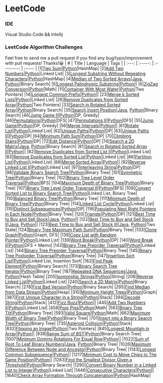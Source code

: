 # LeetCode

### IDE
Visual Studio Code && Intellij  

### LeetCode Algorithm Challenges
Feel free to send me a pull request if you find any bug/typo/improvement with pull requests! Thanks!:grinning:
|   #   |  Title  |  Language  |  Tags  |
| :---: | :-----: | :--------: | :----: |
|1|[Two Sum](https://leetcode.com/problems/two-sum/)|[Python](./Python/questions/TwoSum)|HashMap|
|2|[Add Two Numbers](https://leetcode.com/problems/add-two-numbers/)|[Python](./Python/questions/AddTwoNumbers)|Linked List|
|3|[Longest Substring Without Repeating Characters](https://leetcode.com/problems/longest-substring-without-repeating-characters/)|[Python](./Python/questions/LongestSubstringWithoutRepeatingCharacters)|HashMap|
|4|[Median of Two Sorted Arrays](https://leetcode.com/problems/median-of-two-sorted-arrays/)|[Java](./Java/src/questions/MedianofTwoSortedArrays), [Python](./Python/questions/MedianofTwoSortedArrays)|Binary Search|
|5|[Longest Palindromic Substring](https://leetcode.com/problems/longest-palindromic-substring/)|[Python](./Python/questions/LongestPalindromicSubstring)||
|6|[ZigZag Conversion](https://leetcode.com/problems/zigzag-conversion/)|[Python](./Python/questions/ZigZagConversion)|Math|
|11|[Container With Most Water](https://leetcode.com/problems/container-with-most-water/)|[Python](./Python/questions/ContainerWithMostWater)|Two Pointers|
|14|[Longest Common Prefix](https://leetcode.com/problems/longest-common-prefix/)|[Python](./Python/questions/LongestCommonPrefix)||
|23|[Merge k Sorted Lists](https://leetcode.com/problems/merge-k-sorted-lists/)|[Python](./Python/questions/MergeKSortedLists)|Linked List|
|26|[Remove Duplicates from Sorted Array](https://leetcode.com/problems/remove-duplicates-from-sorted-array/)|[Python](./Python/questions/RemoveDuplicatesFromSortedArray)|Two Pointers|
|33|[Search in Rotated Sorted Array](https://leetcode.com/problems/search-in-rotated-sorted-array/)|[Python](./Python/questions/SearchInRotatedSortedArray)|Binary Search|
|35|[Search Insert Position](https://leetcode.com/problems/search-insert-position/)|[Java](./Java/src/questions/SearchInsertPosition), [Python](./Python/questions/SearchInsertPosition)|Binary Search|
|46|[Jump Game II](https://leetcode.com/problems/jump-game-ii/)|[Python](./Python/questions/JumpGameII)|DP, Greedy|
|46|[Permutations](https://leetcode.com/problems/permutations/)|[Python](./Python/questions/Permutations)|DFS|
|47|[Permutations II](https://leetcode.com/problems/permutations-ii/)|[Python](./Python/questions/PermutationsII)|DFS|
|55|[Jump Game](https://leetcode.com/problems/jump-game/)|[Python](./Python/questions/JumpGame)|DP, Greedy|
|56|[Merge Intervals](https://leetcode.com/problems/merge-intervals/)|[Python](./Python/questions/MergeIntervals)||
|61|[Rotate List](https://leetcode.com/problems/rotate-list/)|[Python](./Python/questions/RotateList)|Linked List|
|62|[Unique Paths](https://leetcode.com/problems/unique-paths/)|[Python](./Python/questions/UniquePaths)|DP|
|63|[Unique Paths II](https://leetcode.com/problems/unique-paths-ii/)|[Python](./Python/questions/UniquePathsII)|DP|
|64|[Minimum Path Sum](https://leetcode.com/problems/minimum-path-sum/)|[Python](./Python/questions/MinimumPathSum)|DP|
|70|[Climbing Stairs](https://leetcode.com/problems/climbing-stairs/)|[Python](./Python/questions/ClimbingStairs)|DP|
|72|[Edit Distance](https://leetcode.com/problems/edit-distance/)|[Python](./Python/questions/EditDistance)|DP|
|74|[Search a 2D Matrix](https://leetcode.com/problems/search-a-2d-matrix/)|[Java](./Java/src/questions/SearchA2DMatrix), [Python](./Python/questions/SearchA2DMatrix)|Binary Search|
|81|[Search in Rotated Sorted Array II](https://leetcode.com/problems/search-in-rotated-sorted-array-ii/)|[Python](./Python/questions/SearchInRotatedSortedArrayII)||
|82|[Remove Duplicates from Sorted List II](https://leetcode.com/problems/remove-duplicates-from-sorted-list-ii/)|[Python](./Python/questions/RemoveDuplicatesFromSortedListII)|Linked List|
|83|[Remove Duplicates from Sorted List](https://leetcode.com/problems/remove-duplicates-from-sorted-list/)|[Python](./Python/questions/RemoveDuplicatesFromSortedList)|Linked List|
|86|[Partition List](https://leetcode.com/problems/partition-list/)|[Python](./Python/questions/PartitionList)|Linked List|
|88|[Merge Sorted Array](https://leetcode.com/problems/merge-sorted-array/)|[Python](./Python/questions/MergeSortedArray)||
|92|[Reverse Linked List II](https://leetcode.com/problems/reverse-linked-list-ii/)|[Python](./Python/questions/ReverseLinkedListII)|Linked List|
|97|[Interleaving String](https://leetcode.com/problems/interleaving-string/)|[Python](./Python/questions/InterleavingString)|DP|
|98|[Validate Binary Search Tree](https://leetcode.com/problems/validate-binary-search-tree/)|[Python](./Python/questions/ValidateBinarySearchTree)|Binary Tree|
|101|[Symmetric Tree](https://leetcode.com/problems/symmetric-tree/)|[Python](./Python/questions/SymmetricTree)|Binary Tree|
|102|[Binary Tree Level Order Traversal](https://leetcode.com/problems/binary-tree-level-order-traversal/)|[Python](./Python/questions/BinaryTreeLevelOrderTraversal)|BFS|
|104|[Maximum Depth of Binary Tree](https://leetcode.com/problems/maximum-depth-of-binary-tree/)|[Python](./Python/questions/MaximumDepthOfBinaryTree)|Binary Tree|
|107|[Binary Tree Level Order Traversal II](https://leetcode.com/problems/binary-tree-level-order-traversal-ii/)|[Python](./Python/questions/BinaryTreeLevelOrderTraversalII)|BFS|
|109|[Convert Sorted List to Binary Search Tree](https://leetcode.com/problems/convert-sorted-list-to-binary-search-tree/)|[Python](./Python/questions/ConvertSortedListToBinarySearchTree)|Linked List, Binary Tree|
|110|[Balanced Binary Tree](https://leetcode.com/problems/balanced-binary-tree/)|[Python](./Python/questions/BalancedBinaryTree)|Binary Tree|
|111|[Minimum Depth of Binary Tree](https://leetcode.com/problems/minimum-depth-of-binary-tree/)|[Python](./Python/questions/MinimumDepthofBinaryTree)|Binary Tree|
|114|[Linked List Cycle](https://leetcode.com/problems/linked-list-cycle/)|[Python](./Python/questions/LinkedListCycle)|Linked List|
|115|[Distinct Subsequences](https://leetcode.com/problems/distinct-subsequences/)|[Python](./Python/questions/DistinctSubsequences)|DP|
|116|[Populating Next Right Pointers in Each Node](https://leetcode.com/problems/populating-next-right-pointers-in-each-node/)|[Python](./Python/questions/PopulatingNextRightPointersInEachNode)|Binary Tree|
|120|[Triangle](https://leetcode.com/problems/triangle/)|[Python](./Python/questions/Triangle)|DP|
|121|[Best Time to Buy and Sell Stock](https://leetcode.com/problems/best-time-to-buy-and-sell-stock/)|[Java](./Java/src/questions/BestTimeToBuyAndSellStock), [Python](./Python/questions/BestTimeToBuyAndSellStock)||
|122|[Best Time to Buy and Sell Stock II](https://leetcode.com/problems/best-time-to-buy-and-sell-stock-ii/)|[Java](./Java/src/questions/BestTimeToBuyAndSellStockII), [Python](./Python/questions/BestTimeToBuyAndSellStockII)||
|123|[Best Time to Buy and Sell Stock III](https://leetcode.com/problems/best-time-to-buy-and-sell-stock-iii/)|[Java](./Java/src/questions/BestTimeToBuyAndSellStockIII), [Python](./Python/questions/BestTimeToBuyAndSellStockIII)|Two State|
|124|[Binary Tree Maximum Path Sum](https://leetcode.com/problems/binary-tree-maximum-path-sum/)|[Python](./Python/questions/BinaryTreeMaximumPathSum)|Binary Tree|
|133|[Clone Graph](https://leetcode.com/problems/clone-graph/)|[Python](./Python/questions/CloneGraph)|Graph, DFS|
|138|[Copy List with Random Pointer](https://leetcode.com/problems/word-break/)|[Python](./Python/questions/CopyListWithRandomPointer)|Linked List|
|139|[Word Break](https://leetcode.com/problems/word-break/)|[Python](./Python/questions/WordBreak)|DP|
|140|[Word Break II](https://leetcode.com/problems/word-break-ii/)|[Python](./Python/questions/WordBreakII)|DFS + Memo|
|143|[Binary Tree Preorder Traversal](https://leetcode.com/problems/reorder-list/)|[Python](./Python/questions/ReorderList)|Linked List|
|144|[Binary Tree Preorder Traversal](https://leetcode.com/problems/binary-tree-preorder-traversal/)|[Python](./Python/questions/BinaryTreePreorderTraversal)|Binary Tree|
|145|[Binary Tree Postorder Traversal](https://leetcode.com/problems/binary-tree-postorder-traversal/)|[Python](./Python/questions/BinaryTreePostorderTraversal)|Binary Tree|
|147|[Insertion Sort List](https://leetcode.com/problems/insertion-sort-list/)|[Python](./Python/questions/InsertionSortList)|Linked List, Insertion Sort|
|162|[Find Peak Element](https://leetcode.com/problems/find-peak-element/)|[Python](./Python/questions/FindPeakElement)|Binary Search|
|173|[Binary Search Tree Iterator](https://leetcode.com/problems/binary-search-tree-iterator/)|[Python](./Python/questions/BinarySearchTreeIterator)|Binary Tree|
|187|[Repeated DNA Sequences](https://leetcode.com/problems/repeated-dna-sequences/)|[Java](./Java/src/questions/RepeatedDNASequences), [Python](./Python/questions/RepeatedDNASequences)|Hash Table|
|205|[Isomorphic Strings](https://leetcode.com/problems/isomorphic-strings/)|[Python](./Python/questions/IsomorphicStrings)|String|
|206|[Reverse Linked List](https://leetcode.com/problems/reverse-linked-list/)|[Python](./Python/questions/ReverseLinkedList)|Linked List|
|240|[Search a 2D Matrix](https://leetcode.com/problems/search-a-2d-matrix-ii)|[Python](./Python/questions/SearchA2DMatrixII)|Binary Search|
|278|[First Bad Version](https://leetcode.com/problems/first-bad-version/)|[Python](./Python/questions/FirstBadVersion)|Binary Search|
|295|[Find Median from Data Stream](https://leetcode.com/problems/find-median-from-data-stream/)|[Python](./Python/questions/FindMedianFromDataStream)|Heap|
|310|[Minimum Height Trees](https://leetcode.com/problems/minimum-height-trees/)|[Python](./Python/questions/MinimumHeightTrees)|Graph|
|387|[First Unique Character in a String](https://leetcode.com/problems/first-unique-character-in-a-string/)|[Python](./Python/questions/FirstUniqueCharacterInAString)|Stack|
|394|[Decode String](https://leetcode.com/problems/decode-string/)|[Python](./Python/questions/DecodeString)|Stack|
|412|[Fizz Buzz](https://leetcode.com/problems/fizz-buzz/)|[Python](./Python/questions/FizzBuzz)||
|445|[Add Two Numbers II](https://leetcode.com/problems/add-two-numbers-ii/)|[Python](./Python/questions/AddTwoNumbersII)|Linked List|
|458|[Poor Pigs](https://leetcode.com/problems/poor-pigs/)|[Python](./Python/questions/PoorPigs)|Math|
|563|[Binary Tree Tilt](https://leetcode.com/problems/binary-tree-tilt/)|[Python](./Python/questions/BinaryTreeTilt)|Binary Tree|
|593|[Valid Square](https://leetcode.com/problems/valid-square/)|[Python](./Python/questions/ValidSquare)|Math|
|662|[Maximum Width of Binary Tree](https://leetcode.com/problems/maximum-width-of-binary-tree/)|[Python](./Python/questions/MaximumWidthOfBinaryTree)|Binary Tree|
|701|[Insert into a Binary Search Tree](https://leetcode.com/problems/insert-into-a-binary-search-tree/)|[Python](./Python/questions/InsertIntoBinarySearchTree)|Binary Tree|
|735|[Asteroid Collision](https://leetcode.com/problems/asteroid-collision/)|[Python](./Python/questions/AsteroidCollision)|Stack|
|832|[Flipping an Image](https://leetcode.com/problems/flipping-an-image/)|[Python](./Python/questions/FlippingAnImage)|Two Pointers|
|845|[Longest Mountain in Array](https://leetcode.com/problems/longest-mountain-in-array/)|[Python](./Python/questions/LongestMountainInArray)||
|938|[Range Sum of BST](https://leetcode.com/problems/range-sum-of-bst/)|[Python](./Python/questions/RangeSumOfBST)|Binary Search Tree|
|1007|[Minimum Domino Rotations For Equal Row](https://leetcode.com/problems/minimum-domino-rotations-for-equal-row/)|[Python](./Python/questions/MinimumDominoRotationsForEqualRow)||
|1022|[Sum of Root To Leaf Binary Numbers](https://leetcode.com/problems/sum-of-root-to-leaf-binary-numbers/)|[Java](./Java/src/questions/SumofRootToLeafBinaryNumbers), [Python](./Python/questions/SumofRootToLeafBinaryNumbers)|Binary Tree|
|1026|[Maximum Difference Between Node and Ancestor](https://leetcode.com/problems/maximum-difference-between-node-and-ancestor/)|[Python](./Python/questions/MaximumDifferenceBetweenNodeAndAncestor)|Binary Tree|
|1143|[Longest Common Subsequence](https://leetcode.com/problems/longest-common-subsequence/)|[Python](./Python/questions/LongestCommonSubsequence)||
|1217|[Minimum Cost to Move Chips to The Same Position](https://leetcode.com/problems/minimum-cost-to-move-chips-to-the-same-position/)|[Python](./Python/questions/MinimumCostToMoveChipsToTheSamePosition)||
|1283|[Find the Smallest Divisor Given a Threshold](https://leetcode.com/problems/find-the-smallest-divisor-given-a-threshold/)|[Python](./Python/questions/FindTheSmallestDivisorGivenAThreshold)|Binary Search|
|1290|[Convert Binary Number in a Linked List to Integer](https://leetcode.com/problems/convert-binary-number-in-a-linked-list-to-integer/)|[Python](./Python/questions/ConvertBinaryNumberInALinkedListToInteger)|Linked List|
|1446|[Consecutive Characters](https://leetcode.com/problems/consecutive-characters/)|[Python](./Python/questions/ConsecutiveCharacters)||
|1640|[Check Array Formation Through Concatenation](https://leetcode.com/problems/check-array-formation-through-concatenation/)|[Python](./Python/questions/CheckArrayFormationThroughConcatenation)|HashMap|
